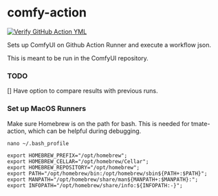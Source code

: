 # comfy-action

[![Verify GitHub Action YML](https://github.com/Comfy-Org/comfy-action/actions/workflows/verify-action.yml/badge.svg)](https://github.com/Comfy-Org/comfy-action/actions/workflows/verify-action.yml)

Sets up ComfyUI on Github Action Runner and execute a workflow json.

This is meant to be run in the ComfyUI repository.

### TODO

[] Have option to compare results with previous runs.

### Set up MacOS Runners

Make sure Homebrew is on the path for bash. This is needed for tmate-action, which can be helpful during debugging.

`nano ~/.bash_profile`

```
export HOMEBREW_PREFIX="/opt/homebrew";
export HOMEBREW_CELLAR="/opt/homebrew/Cellar";
export HOMEBREW_REPOSITORY="/opt/homebrew";
export PATH="/opt/homebrew/bin:/opt/homebrew/sbin${PATH+:$PATH}";
export MANPATH="/opt/homebrew/share/man${MANPATH+:$MANPATH}:";
export INFOPATH="/opt/homebrew/share/info:${INFOPATH:-}";
```
